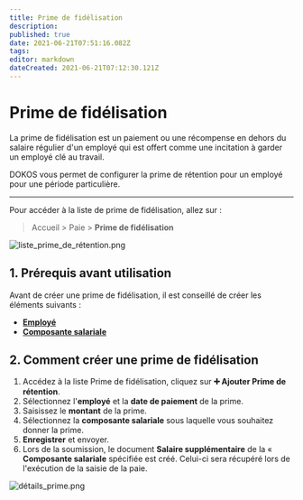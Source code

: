```yaml
---
title: Prime de fidélisation
description: 
published: true
date: 2021-06-21T07:51:16.082Z
tags: 
editor: markdown
dateCreated: 2021-06-21T07:12:30.121Z
---
```


# Prime de fidélisation

La prime de fidélisation est un paiement ou une récompense en dehors du salaire régulier d'un employé qui est offert comme une incitation à garder un employé clé au travail.

DOKOS vous permet de configurer la prime de rétention pour un employé pour une période particulière.

---

Pour accéder à la liste de prime de fidélisation, allez sur :

> Accueil > Paie > **Prime de fidélisation**

![liste_prime_de_rétention.png](/payroll/retention-bonus/liste_prime_de_rétention.png)

## 1. Prérequis avant utilisation

Avant de créer une prime de fidélisation, il est conseillé de créer les éléments suivants :

- **[Employé](/fr/human-resources/employee)**
- **[Composante salariale](/fr/payroll/salary-component)**

## 2. Comment créer une prime de fidélisation

1. Accédez à la liste Prime de fidélisation, cliquez sur **:heavy_plus_sign: Ajouter Prime de rétention**.
2. Sélectionnez l'**employé** et la **date de paiement** de la prime.
3. Saisissez le **montant** de la prime.
4. Sélectionnez la **composante salariale** sous laquelle vous souhaitez donner la prime.
5. **Enregistrer** et envoyer.
6. Lors de la soumission, le document **Salaire supplémentaire** de la « **Composante salariale** spécifiée est créé. Celui-ci sera récupéré lors de l'exécution de la saisie de la paie.

![détails_prime.png](/payroll/retention-bonus/détails_prime.png)